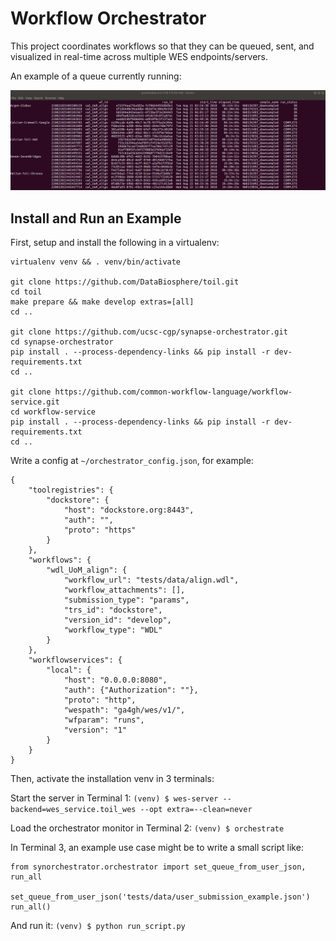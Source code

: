 # Workflow Orchestrator

This project coordinates workflows so that they can be queued, sent, and visualized in real-time across multiple WES endpoints/servers.

An example of a queue currently running:

[![Travis-CI Build Status](https://github.com/ucsc-cgp/synapse-orchestrator/blob/master/docs/img/screenshot.png)](https://travis-ci.org/Sage-Bionetworks/synapse-orchestrator)

## Install and Run an Example

First, setup and install the following in a virtualenv:
```
virtualenv venv && . venv/bin/activate

git clone https://github.com/DataBiosphere/toil.git
cd toil
make prepare && make develop extras=[all]
cd ..

git clone https://github.com/ucsc-cgp/synapse-orchestrator.git
cd synapse-orchestrator
pip install . --process-dependency-links && pip install -r dev-requirements.txt
cd ..

git clone https://github.com/common-workflow-language/workflow-service.git
cd workflow-service
pip install . --process-dependency-links && pip install -r dev-requirements.txt
cd ..
```

Write a config at `~/orchestrator_config.json`, for example:
```
{
    "toolregistries": {
        "dockstore": {
            "host": "dockstore.org:8443", 
            "auth": "", 
            "proto": "https"
        }
    }, 
    "workflows": {
        "wdl_UoM_align": {
            "workflow_url": "tests/data/align.wdl", 
            "workflow_attachments": [], 
            "submission_type": "params", 
            "trs_id": "dockstore", 
            "version_id": "develop", 
            "workflow_type": "WDL"
        }
    }, 
    "workflowservices": {
        "local": {
            "host": "0.0.0.0:8080",
            "auth": {"Authorization": ""},
            "proto": "http",
            "wespath": "ga4gh/wes/v1/",
            "wfparam": "runs",
            "version": "1"
        }
    }
}
```

Then, activate the installation venv in 3 terminals:

Start the server in Terminal 1:
```(venv) $ wes-server --backend=wes_service.toil_wes --opt extra=--clean=never```

Load the orchestrator monitor in Terminal 2:
```(venv) $ orchestrate```

In Terminal 3, an example use case might be to write a small script like:
```
from synorchestrator.orchestrator import set_queue_from_user_json, run_all

set_queue_from_user_json('tests/data/user_submission_example.json')
run_all()
```
 
 And run it:
```(venv) $ python run_script.py```
